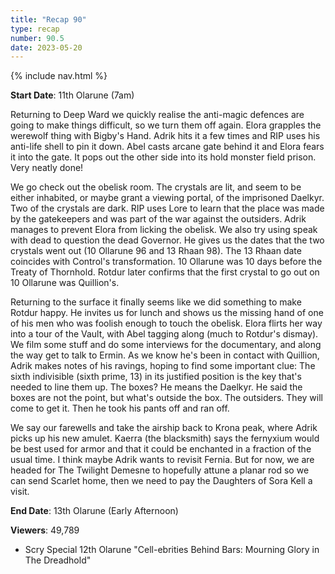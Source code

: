 ```yaml
---
title: "Recap 90"
type: recap
number: 90.5
date: 2023-05-20
---
```


{% include nav.html %}

**Start Date**: 11th Olarune (7am)

Returning to Deep Ward we quickly realise the anti-magic defences are going to make things difficult, so we turn them off again. Elora grapples the werewolf thing with Bigby's Hand. Adrik hits it a few times and RIP uses his anti-life shell to pin it down. Abel casts arcane gate behind it and Elora fears it into the gate. It pops out the other side into its hold monster field prison. Very neatly done!

We go check out the obelisk room. The crystals are lit, and seem to be either inhabited, or maybe grant a viewing portal, of the imprisoned Daelkyr. Two of the crystals are dark. RIP uses Lore to learn that the place was made by the gatekeepers and was part of the war against the outsiders. Adrik manages to prevent Elora from licking the obelisk. We also try using speak with dead to question the dead Governor. He gives us the dates that the two crystals went out (10 Ollarune 96 and 13 Rhaan 98). The 13 Rhaan date coincides with Control's transformation. 10 Ollarune was 10 days before the Treaty of Thornhold. Rotdur later confirms that the first crystal to go out on 10 Ollarune was Quillion's.

Returning to the surface it finally seems like we did something to make Rotdur happy. He invites us for lunch and shows us the missing hand of one of his men who was foolish enough to touch the obelisk. Elora flirts her way into a tour of the Vault, with Abel tagging along (much to Rotdur's dismay). We film some stuff and do some interviews for the documentary, and along the way get to talk to Ermin. As we know he's been in contact with Quillion, Adrik makes notes of his ravings, hoping to find some important clue: The sixth indivisible (sixth prime, 13) in its justified position is the key that's needed to line them up. The boxes? He means the Daelkyr. He said the boxes are not the point, but what's outside the box. The outsiders. They will come to get it. Then he took his pants off and ran off.

We say our farewells and take the airship back to Krona peak, where Adrik picks up his new amulet. Kaerra (the blacksmith) says the fernyxium would be best used for armor and that it could be enchanted in a fraction of the usual time. I think maybe Adrik wants to revisit Fernia. But for now, we are headed for The Twilight Demesne to hopefully attune a planar rod so we can send Scarlet home, then we need to pay the Daughters of Sora Kell a visit.

**End Date**: 13th Olarune (Early Afternoon)

**Viewers**: 49,789
- Scry Special 12th Olarune "Cell-ebrities Behind Bars: Mourning Glory in The Dreadhold"
